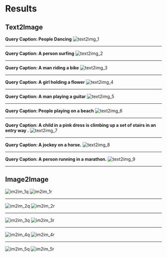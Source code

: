 # Results

## Text2Image

**Query Caption: People Dancing**
![text2img_1](./results/text2img_1.png)

---

**Query Caption: A person surfing**
![text2img_2](./results/text2img_2.png)

---

**Query Caption: A man riding a bike**
![text2img_3](./results/text2img_3.png)

---

**Query Caption: A girl holding a flower**
![text2img_4](./results/text2img_4.png)

---

**Query Caption: A man playing a guitar**
![text2img_5](./results/text2img_5.png)

---

**Query Caption: People playing on a beach**
![text2img_6](./results/text2img_6.png)

---

**Query Caption: A child in a pink dress is climbing up a set of stairs in an entry way .**
![text2img_7](./results/text2img_7.png)

---

**Query Caption: A jockey on a horse.**
![text2img_8](./results/text2img_8.png)

---

**Query Caption: A person running in a marathon.**
![text2img_9](./results/text2img_9.png)

---

## Image2Image

![im2im_1q](./results/im2im_1q.png)
![im2im_1r](./results/im2im_1r.png)

---

![im2im_2q](./results/im2im_2q.png)
![im2im_2r](./results/im2im_2r.png)

---

![im2im_3q](./results/im2im_3q.png)
![im2im_3r](./results/im2im_3r.png)

---

![im2im_4q](./results/im2im_4q.png)
![im2im_4r](./results/im2im_4r.png)

---

![im2im_5q](./results/im2im_5q.png)
![im2im_5r](./results/im2im_5r.png)
